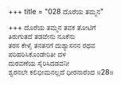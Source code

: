 +++
title = "028 ದೊರೆಯ ತಮ್ಮನ"

+++
ದೊರೆಯ ತಮ್ಮನ ತವಕ ತೋಟಿಗೆ  
ತಿರುಗುತದೆ ತಡವೇನು ನೂಕೆನು  
ತರಸ ಕೇಳೈ ತನತನಗೆ ದುಶ್ಯಾಸನನ ರಥವ  
ಪರಿಹರಿಸಿಕೊಂಡೇರಿತೀ ದಳ  
ದುರವಣೆಯ ಸೈರಿಸಿದಡವನೀ  
ಶ್ವರನಲೇ ಕಲಿಭೀಮನಲ್ಲದೆ ಧೀರನಾರೆಂದ       ॥28॥